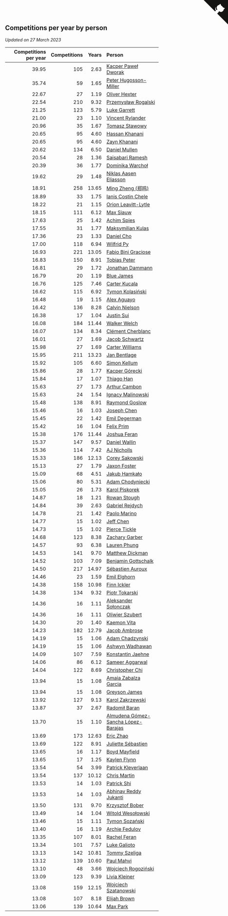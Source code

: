 ## Competitions per year by person

*Updated on 27 March 2023*

| Competitions per year | Competitions | Years | Person |
| ---: | ---: | ---: | :--- |
| 39.95 | 105 | 2.63 | [Kacper Paweł Dworak](https://www.worldcubeassociation.org/persons/2020DWOR01) |
| 35.74 | 59 | 1.65 | [Peter Hugosson-Miller](https://www.worldcubeassociation.org/persons/2021HUGO01) |
| 22.67 | 27 | 1.19 | [Oliver Hexter](https://www.worldcubeassociation.org/persons/2022HEXT01) |
| 22.54 | 210 | 9.32 | [Przemysław Rogalski](https://www.worldcubeassociation.org/persons/2013ROGA02) |
| 21.25 | 123 | 5.79 | [Luke Garrett](https://www.worldcubeassociation.org/persons/2017GARR05) |
| 21.00 | 23 | 1.10 | [Vincent Rylander](https://www.worldcubeassociation.org/persons/2022RYLA01) |
| 20.96 | 35 | 1.67 | [Tomasz Stawowy](https://www.worldcubeassociation.org/persons/2021STAW01) |
| 20.65 | 95 | 4.60 | [Hassan Khanani](https://www.worldcubeassociation.org/persons/2018KHAN26) |
| 20.65 | 95 | 4.60 | [Zayn Khanani](https://www.worldcubeassociation.org/persons/2018KHAN28) |
| 20.62 | 134 | 6.50 | [Daniel Mullen](https://www.worldcubeassociation.org/persons/2016MULL04) |
| 20.54 | 28 | 1.36 | [Saisabari Ramesh](https://www.worldcubeassociation.org/persons/2021RAME01) |
| 20.39 | 36 | 1.77 | [Dominika Warchoł](https://www.worldcubeassociation.org/persons/2021WARC01) |
| 19.62 | 29 | 1.48 | [Niklas Aasen Eliasson](https://www.worldcubeassociation.org/persons/2021ELIA01) |
| 18.91 | 258 | 13.65 | [Ming Zheng (郑鸣)](https://www.worldcubeassociation.org/persons/2009ZHEN11) |
| 18.89 | 33 | 1.75 | [Ianis Costin Chele](https://www.worldcubeassociation.org/persons/2021CHEL01) |
| 18.22 | 21 | 1.15 | [Orion Leavitt-Lytle](https://www.worldcubeassociation.org/persons/2022LEAV01) |
| 18.15 | 111 | 6.12 | [Max Siauw](https://www.worldcubeassociation.org/persons/2017SIAU02) |
| 17.63 | 25 | 1.42 | [Achim Spies](https://www.worldcubeassociation.org/persons/2021SPIE01) |
| 17.55 | 31 | 1.77 | [Maksymilian Kulas](https://www.worldcubeassociation.org/persons/2021KULA02) |
| 17.36 | 23 | 1.33 | [Daniel Cho](https://www.worldcubeassociation.org/persons/2021CHOD01) |
| 17.00 | 118 | 6.94 | [Wilfrid Py](https://www.worldcubeassociation.org/persons/2016PYWI01) |
| 16.93 | 221 | 13.05 | [Fabio Bini Graciose](https://www.worldcubeassociation.org/persons/2010GRAC02) |
| 16.83 | 150 | 8.91 | [Tobias Peter](https://www.worldcubeassociation.org/persons/2014PETE03) |
| 16.81 | 29 | 1.72 | [Jonathan Dammann](https://www.worldcubeassociation.org/persons/2021DAMM01) |
| 16.79 | 20 | 1.19 | [Blue James](https://www.worldcubeassociation.org/persons/2022JAME01) |
| 16.76 | 125 | 7.46 | [Carter Kucala](https://www.worldcubeassociation.org/persons/2015KUCA01) |
| 16.62 | 115 | 6.92 | [Tymon Kolasiński](https://www.worldcubeassociation.org/persons/2016KOLA02) |
| 16.48 | 19 | 1.15 | [Alex Aguayo](https://www.worldcubeassociation.org/persons/2022AGUA01) |
| 16.42 | 136 | 8.28 | [Calvin Nielson](https://www.worldcubeassociation.org/persons/2014NIEL03) |
| 16.38 | 17 | 1.04 | [Justin Sui](https://www.worldcubeassociation.org/persons/2022SUIJ01) |
| 16.08 | 184 | 11.44 | [Walker Welch](https://www.worldcubeassociation.org/persons/2011WELC01) |
| 16.07 | 134 | 8.34 | [Clément Cherblanc](https://www.worldcubeassociation.org/persons/2014CHER05) |
| 16.01 | 27 | 1.69 | [Jacob Schwartz](https://www.worldcubeassociation.org/persons/2021SCHW01) |
| 15.98 | 27 | 1.69 | [Carter Williams](https://www.worldcubeassociation.org/persons/2021WILL06) |
| 15.95 | 211 | 13.23 | [Jan Bentlage](https://www.worldcubeassociation.org/persons/2010BENT01) |
| 15.92 | 105 | 6.60 | [Simon Kellum](https://www.worldcubeassociation.org/persons/2016KELL12) |
| 15.86 | 28 | 1.77 | [Kacper Górecki](https://www.worldcubeassociation.org/persons/2021GORE01) |
| 15.84 | 17 | 1.07 | [Thiago Han](https://www.worldcubeassociation.org/persons/2022HANT01) |
| 15.63 | 27 | 1.73 | [Arthur Cambon](https://www.worldcubeassociation.org/persons/2021CAMB01) |
| 15.63 | 24 | 1.54 | [Ignacy Malinowski](https://www.worldcubeassociation.org/persons/2021MALI02) |
| 15.48 | 138 | 8.91 | [Raymond Goslow](https://www.worldcubeassociation.org/persons/2014GOSL01) |
| 15.46 | 16 | 1.03 | [Joseph Chen](https://www.worldcubeassociation.org/persons/2022CHEN16) |
| 15.45 | 22 | 1.42 | [Emil Degerman](https://www.worldcubeassociation.org/persons/2021DEGE01) |
| 15.42 | 16 | 1.04 | [Felix Prim](https://www.worldcubeassociation.org/persons/2022PRIM01) |
| 15.38 | 176 | 11.44 | [Joshua Feran](https://www.worldcubeassociation.org/persons/2011FERA01) |
| 15.37 | 147 | 9.57 | [Daniel Wallin](https://www.worldcubeassociation.org/persons/2013WALL03) |
| 15.36 | 114 | 7.42 | [AJ Nicholls](https://www.worldcubeassociation.org/persons/2015NICH04) |
| 15.33 | 186 | 12.13 | [Corey Sakowski](https://www.worldcubeassociation.org/persons/2011SAKO01) |
| 15.13 | 27 | 1.79 | [Jaxon Foster](https://www.worldcubeassociation.org/persons/2021FOST01) |
| 15.09 | 68 | 4.51 | [Jakub Hamkało](https://www.worldcubeassociation.org/persons/2018HAMK01) |
| 15.06 | 80 | 5.31 | [Adam Chodyniecki](https://www.worldcubeassociation.org/persons/2017CHOD02) |
| 15.05 | 26 | 1.73 | [Karol Piskorek](https://www.worldcubeassociation.org/persons/2021PISK01) |
| 14.87 | 18 | 1.21 | [Rowan Stough](https://www.worldcubeassociation.org/persons/2022STOU01) |
| 14.84 | 39 | 2.63 | [Gabriel Rejdych](https://www.worldcubeassociation.org/persons/2020REJD01) |
| 14.78 | 21 | 1.42 | [Paolo Marino](https://www.worldcubeassociation.org/persons/2021MARI04) |
| 14.77 | 15 | 1.02 | [Jeff Chen](https://www.worldcubeassociation.org/persons/2022CHEN19) |
| 14.73 | 15 | 1.02 | [Pierce Tickle](https://www.worldcubeassociation.org/persons/2022TICK01) |
| 14.68 | 123 | 8.38 | [Zachary Garber](https://www.worldcubeassociation.org/persons/2014GARB01) |
| 14.57 | 93 | 6.38 | [Lauren Phung](https://www.worldcubeassociation.org/persons/2016PHUN02) |
| 14.53 | 141 | 9.70 | [Matthew Dickman](https://www.worldcubeassociation.org/persons/2013DICK01) |
| 14.52 | 103 | 7.09 | [Benjamin Gottschalk](https://www.worldcubeassociation.org/persons/2016GOTT01) |
| 14.50 | 217 | 14.97 | [Sébastien Auroux](https://www.worldcubeassociation.org/persons/2008AURO01) |
| 14.46 | 23 | 1.59 | [Emil Elghorn](https://www.worldcubeassociation.org/persons/2021ELGH01) |
| 14.38 | 158 | 10.98 | [Finn Ickler](https://www.worldcubeassociation.org/persons/2012ICKL01) |
| 14.38 | 134 | 9.32 | [Piotr Tokarski](https://www.worldcubeassociation.org/persons/2013TOKA01) |
| 14.36 | 16 | 1.11 | [Aleksander Sołonczak](https://www.worldcubeassociation.org/persons/2022SOLO01) |
| 14.36 | 16 | 1.11 | [Oliwier Szubert](https://www.worldcubeassociation.org/persons/2022SZUB01) |
| 14.30 | 20 | 1.40 | [Kaemon Vita](https://www.worldcubeassociation.org/persons/2021VITA01) |
| 14.23 | 182 | 12.79 | [Jacob Ambrose](https://www.worldcubeassociation.org/persons/2010AMBR01) |
| 14.19 | 15 | 1.06 | [Adam Chadzynski](https://www.worldcubeassociation.org/persons/2022CHAD02) |
| 14.19 | 15 | 1.06 | [Ashwyn Wadhawan](https://www.worldcubeassociation.org/persons/2022WADH02) |
| 14.09 | 107 | 7.59 | [Konstantin Jaehne](https://www.worldcubeassociation.org/persons/2015JAEH01) |
| 14.06 | 86 | 6.12 | [Sameer Aggarwal](https://www.worldcubeassociation.org/persons/2017AGGA01) |
| 14.04 | 122 | 8.69 | [Christopher Chi](https://www.worldcubeassociation.org/persons/2014CHIC01) |
| 13.94 | 15 | 1.08 | [Amaia Zabalza Garcia](https://www.worldcubeassociation.org/persons/2022GARC03) |
| 13.94 | 15 | 1.08 | [Greyson James](https://www.worldcubeassociation.org/persons/2022JAME02) |
| 13.92 | 127 | 9.13 | [Karol Zakrzewski](https://www.worldcubeassociation.org/persons/2014ZAKR01) |
| 13.87 | 37 | 2.67 | [Radomił Baran](https://www.worldcubeassociation.org/persons/2020BARA02) |
| 13.70 | 15 | 1.10 | [Almudena Gómez-Sancha López-Barajas](https://www.worldcubeassociation.org/persons/2022GOME03) |
| 13.69 | 173 | 12.63 | [Eric Zhao](https://www.worldcubeassociation.org/persons/2010ZHAO19) |
| 13.69 | 122 | 8.91 | [Juliette Sébastien](https://www.worldcubeassociation.org/persons/2014SEBA01) |
| 13.65 | 16 | 1.17 | [Boyd Mayfield](https://www.worldcubeassociation.org/persons/2022MAYF01) |
| 13.65 | 17 | 1.25 | [Kaylen Flynn](https://www.worldcubeassociation.org/persons/2022FLYN01) |
| 13.54 | 54 | 3.99 | [Patrick Kleverlaan](https://www.worldcubeassociation.org/persons/2019KLEV01) |
| 13.54 | 137 | 10.12 | [Chris Martin](https://www.worldcubeassociation.org/persons/2013MART03) |
| 13.53 | 14 | 1.03 | [Patrick Shi](https://www.worldcubeassociation.org/persons/2022SHIP01) |
| 13.53 | 14 | 1.03 | [Abhinav Reddy Jukanti](https://www.worldcubeassociation.org/persons/2022JUKA01) |
| 13.50 | 131 | 9.70 | [Krzysztof Bober](https://www.worldcubeassociation.org/persons/2013BOBE01) |
| 13.49 | 14 | 1.04 | [Witold Wesołowski](https://www.worldcubeassociation.org/persons/2022WESO01) |
| 13.46 | 15 | 1.11 | [Tymon Sozański](https://www.worldcubeassociation.org/persons/2022SOZA01) |
| 13.40 | 16 | 1.19 | [Archie Fedulov](https://www.worldcubeassociation.org/persons/2022FEDU01) |
| 13.35 | 107 | 8.01 | [Rachel Feran](https://www.worldcubeassociation.org/persons/2015FERA01) |
| 13.34 | 101 | 7.57 | [Luke Galioto](https://www.worldcubeassociation.org/persons/2015GALI02) |
| 13.13 | 142 | 10.81 | [Tommy Szeliga](https://www.worldcubeassociation.org/persons/2012SZEL01) |
| 13.12 | 139 | 10.60 | [Paul Mahvi](https://www.worldcubeassociation.org/persons/2012MAHV01) |
| 13.10 | 48 | 3.66 | [Wojciech Rogoziński](https://www.worldcubeassociation.org/persons/2019ROGO04) |
| 13.09 | 123 | 9.39 | [Livia Kleiner](https://www.worldcubeassociation.org/persons/2013KLEI03) |
| 13.08 | 159 | 12.15 | [Wojciech Szatanowski](https://www.worldcubeassociation.org/persons/2011SZAT01) |
| 13.08 | 107 | 8.18 | [Elijah Brown](https://www.worldcubeassociation.org/persons/2015BROW03) |
| 13.06 | 139 | 10.64 | [Max Park](https://www.worldcubeassociation.org/persons/2012PARK03) |


<a href="https://github.com/JustinTimeCuber/wca_statistics" class="github-corner" aria-label="View source on Github"><svg width="80" height="80" viewBox="0 0 250 250" style="fill:#151513; color:#fff; position: absolute; top: 0; border: 0; right: 0;" aria-hidden="true"><path d="M0,0 L115,115 L130,115 L142,142 L250,250 L250,0 Z"></path><path d="M128.3,109.0 C113.8,99.7 119.0,89.6 119.0,89.6 C122.0,82.7 120.5,78.6 120.5,78.6 C119.2,72.0 123.4,76.3 123.4,76.3 C127.3,80.9 125.5,87.3 125.5,87.3 C122.9,97.6 130.6,101.9 134.4,103.2" fill="currentColor" style="transform-origin: 130px 106px;" class="octo-arm"></path><path d="M115.0,115.0 C114.9,115.1 118.7,116.5 119.8,115.4 L133.7,101.6 C136.9,99.2 139.9,98.4 142.2,98.6 C133.8,88.0 127.5,74.4 143.8,58.0 C148.5,53.4 154.0,51.2 159.7,51.0 C160.3,49.4 163.2,43.6 171.4,40.1 C171.4,40.1 176.1,42.5 178.8,56.2 C183.1,58.6 187.2,61.8 190.9,65.4 C194.5,69.0 197.7,73.2 200.1,77.6 C213.8,80.2 216.3,84.9 216.3,84.9 C212.7,93.1 206.9,96.0 205.4,96.6 C205.1,102.4 203.0,107.8 198.3,112.5 C181.9,128.9 168.3,122.5 157.7,114.1 C157.9,116.9 156.7,120.9 152.7,124.9 L141.0,136.5 C139.8,137.7 141.6,141.9 141.8,141.8 Z" fill="currentColor" class="octo-body"></path></svg></a><style>.github-corner:hover .octo-arm{animation:octocat-wave 560ms ease-in-out}@keyframes octocat-wave{0%,100%{transform:rotate(0)}20%,60%{transform:rotate(-25deg)}40%,80%{transform:rotate(10deg)}}@media (max-width:500px){.github-corner:hover .octo-arm{animation:none}.github-corner .octo-arm{animation:octocat-wave 560ms ease-in-out}}</style>

